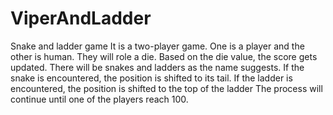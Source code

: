 # ViperAndLadder
Snake and ladder game It is a two-player game. One is a player and the other is human. They will role a die. Based on the die value, the score gets updated. There will be snakes and ladders as the name suggests. If the snake is encountered, the position is shifted to its tail. If the ladder is encountered, the position is shifted to the top of the ladder The process will continue until one of the players reach 100.
